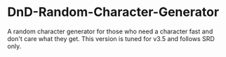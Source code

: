 # DnD-Random-Character-Generator
A random character generator for those who need a character fast and don't care what they get. This version is tuned for v3.5 and follows SRD only.
